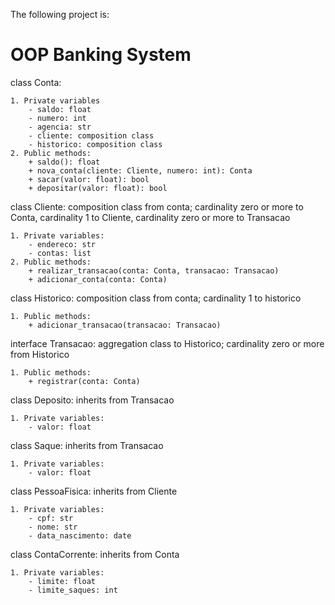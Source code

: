 The following project is:

# OOP Banking System

class Conta:

    1. Private variables
        - saldo: float
        - numero: int
        - agencia: str
        - cliente: composition class
        - historico: composition class
    2. Public methods:
        + saldo(): float
        + nova_conta(cliente: Cliente, numero: int): Conta
        + sacar(valor: float): bool
        + depositar(valor: float): bool

class Cliente: composition class from conta; cardinality zero or more to Conta, cardinality 1 to Cliente, cardinality zero or more to Transacao

    1. Private variables:
        - endereco: str
        - contas: list
    2. Public methods:
        + realizar_transacao(conta: Conta, transacao: Transacao)
        + adicionar_conta(conta: Conta)

class Historico: composition class from conta; cardinality 1 to historico

    1. Public methods:
        + adicionar_transacao(transacao: Transacao)

interface Transacao: aggregation class to Historico; cardinality zero or more from Historico

    1. Public methods:
        + registrar(conta: Conta)

class Deposito: inherits from Transacao

    1. Private variables:
        - valor: float

class Saque: inherits from Transacao

    1. Private variables:
        - valor: float

class PessoaFisica: inherits from Cliente

    1. Private variables:
        - cpf: str
        - nome: str
        - data_nascimento: date

class ContaCorrente: inherits from Conta

    1. Private variables:
        - limite: float
        - limite_saques: int